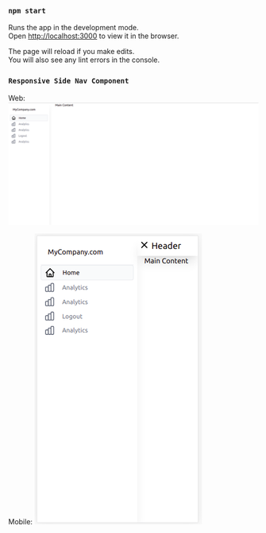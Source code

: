 
### `npm start`

Runs the app in the development mode.\
Open [http://localhost:3000](http://localhost:3000) to view it in the browser.

The page will reload if you make edits.\
You will also see any lint errors in the console.

### `Responsive Side Nav Component`
Web:
![Screenshot](images/SideNavWeb.png)




Mobile:
![Screenshot](images/SideNavMobile.png)
